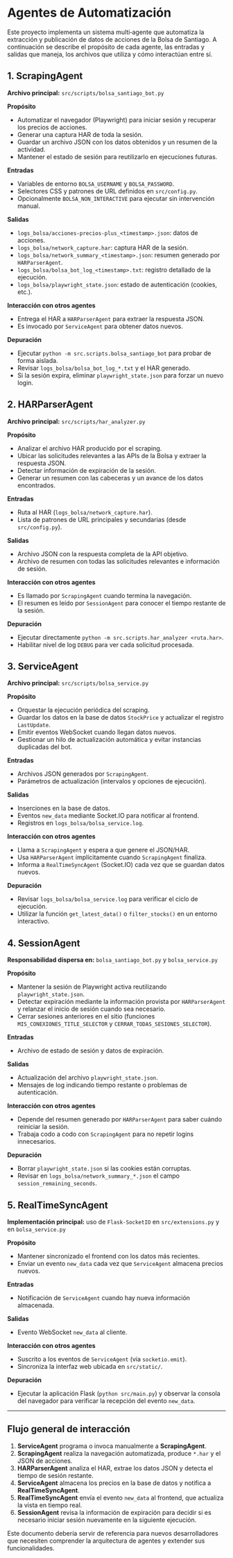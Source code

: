 # Agentes de Automatización

Este proyecto implementa un sistema multi‑agente que automatiza la extracción y publicación de datos de acciones de la Bolsa de Santiago. A continuación se describe el propósito de cada agente, las entradas y salidas que maneja, los archivos que utiliza y cómo interactúan entre sí.

## 1. ScrapingAgent
**Archivo principal:** `src/scripts/bolsa_santiago_bot.py`

**Propósito**
- Automatizar el navegador (Playwright) para iniciar sesión y recuperar los precios de acciones.
- Generar una captura HAR de toda la sesión.
- Guardar un archivo JSON con los datos obtenidos y un resumen de la actividad.
- Mantener el estado de sesión para reutilizarlo en ejecuciones futuras.

**Entradas**
- Variables de entorno `BOLSA_USERNAME` y `BOLSA_PASSWORD`.
- Selectores CSS y patrones de URL definidos en `src/config.py`.
- Opcionalmente `BOLSA_NON_INTERACTIVE` para ejecutar sin intervención manual.

**Salidas**
- `logs_bolsa/acciones-precios-plus_<timestamp>.json`: datos de acciones.
- `logs_bolsa/network_capture.har`: captura HAR de la sesión.
- `logs_bolsa/network_summary_<timestamp>.json`: resumen generado por `HARParserAgent`.
- `logs_bolsa/bolsa_bot_log_<timestamp>.txt`: registro detallado de la ejecución.
- `logs_bolsa/playwright_state.json`: estado de autenticación (cookies, etc.).

**Interacción con otros agentes**
- Entrega el HAR a `HARParserAgent` para extraer la respuesta JSON.
- Es invocado por `ServiceAgent` para obtener datos nuevos.

**Depuración**
- Ejecutar `python -m src.scripts.bolsa_santiago_bot` para probar de forma aislada.
- Revisar `logs_bolsa/bolsa_bot_log_*.txt` y el HAR generado.
- Si la sesión expira, eliminar `playwright_state.json` para forzar un nuevo login.

## 2. HARParserAgent
**Archivo principal:** `src/scripts/har_analyzer.py`

**Propósito**
- Analizar el archivo HAR producido por el scraping.
- Ubicar las solicitudes relevantes a las APIs de la Bolsa y extraer la respuesta JSON.
- Detectar información de expiración de la sesión.
- Generar un resumen con las cabeceras y un avance de los datos encontrados.

**Entradas**
- Ruta al HAR (`logs_bolsa/network_capture.har`).
- Lista de patrones de URL principales y secundarias (desde `src/config.py`).

**Salidas**
- Archivo JSON con la respuesta completa de la API objetivo.
- Archivo de resumen con todas las solicitudes relevantes e información de sesión.

**Interacción con otros agentes**
- Es llamado por `ScrapingAgent` cuando termina la navegación.
- El resumen es leído por `SessionAgent` para conocer el tiempo restante de la sesión.

**Depuración**
- Ejecutar directamente `python -m src.scripts.har_analyzer <ruta.har>`.
- Habilitar nivel de log `DEBUG` para ver cada solicitud procesada.

## 3. ServiceAgent
**Archivo principal:** `src/scripts/bolsa_service.py`

**Propósito**
- Orquestar la ejecución periódica del scraping.
- Guardar los datos en la base de datos `StockPrice` y actualizar el registro `LastUpdate`.
- Emitir eventos WebSocket cuando llegan datos nuevos.
- Gestionar un hilo de actualización automática y evitar instancias duplicadas del bot.

**Entradas**
- Archivos JSON generados por `ScrapingAgent`.
- Parámetros de actualización (intervalos y opciones de ejecución).

**Salidas**
- Inserciones en la base de datos.
- Eventos `new_data` mediante Socket.IO para notificar al frontend.
- Registros en `logs_bolsa/bolsa_service.log`.

**Interacción con otros agentes**
- Llama a `ScrapingAgent` y espera a que genere el JSON/HAR.
- Usa `HARParserAgent` implícitamente cuando `ScrapingAgent` finaliza.
- Informa a `RealTimeSyncAgent` (Socket.IO) cada vez que se guardan datos nuevos.

**Depuración**
- Revisar `logs_bolsa/bolsa_service.log` para verificar el ciclo de ejecución.
- Utilizar la función `get_latest_data()` o `filter_stocks()` en un entorno interactivo.

## 4. SessionAgent
**Responsabilidad dispersa en:** `bolsa_santiago_bot.py` y `bolsa_service.py`

**Propósito**
- Mantener la sesión de Playwright activa reutilizando `playwright_state.json`.
- Detectar expiración mediante la información provista por `HARParserAgent` y relanzar el inicio de sesión cuando sea necesario.
- Cerrar sesiones anteriores en el sitio (funciones `MIS_CONEXIONES_TITLE_SELECTOR` y `CERRAR_TODAS_SESIONES_SELECTOR`).

**Entradas**
- Archivo de estado de sesión y datos de expiración.

**Salidas**
- Actualización del archivo `playwright_state.json`.
- Mensajes de log indicando tiempo restante o problemas de autenticación.

**Interacción con otros agentes**
- Depende del resumen generado por `HARParserAgent` para saber cuándo reiniciar la sesión.
- Trabaja codo a codo con `ScrapingAgent` para no repetir logins innecesarios.

**Depuración**
- Borrar `playwright_state.json` si las cookies están corruptas.
- Revisar en `logs_bolsa/network_summary_*.json` el campo `session_remaining_seconds`.

## 5. RealTimeSyncAgent
**Implementación principal:** uso de `Flask-SocketIO` en `src/extensions.py` y en `bolsa_service.py`

**Propósito**
- Mantener sincronizado el frontend con los datos más recientes.
- Enviar un evento `new_data` cada vez que `ServiceAgent` almacena precios nuevos.

**Entradas**
- Notificación de `ServiceAgent` cuando hay nueva información almacenada.

**Salidas**
- Evento WebSocket `new_data` al cliente.

**Interacción con otros agentes**
- Suscrito a los eventos de `ServiceAgent` (via `socketio.emit`).
- Sincroniza la interfaz web ubicada en `src/static/`.

**Depuración**
- Ejecutar la aplicación Flask (`python src/main.py`) y observar la consola del navegador para verificar la recepción del evento `new_data`.

---

## Flujo general de interacción
1. **ServiceAgent** programa o invoca manualmente a **ScrapingAgent**.
2. **ScrapingAgent** realiza la navegación automatizada, produce `*.har` y el JSON de acciones.
3. **HARParserAgent** analiza el HAR, extrae los datos JSON y detecta el tiempo de sesión restante.
4. **ServiceAgent** almacena los precios en la base de datos y notifica a **RealTimeSyncAgent**.
5. **RealTimeSyncAgent** envía el evento `new_data` al frontend, que actualiza la vista en tiempo real.
6. **SessionAgent** revisa la información de expiración para decidir si es necesario iniciar sesión nuevamente en la siguiente ejecución.

Este documento debería servir de referencia para nuevos desarrolladores que necesiten comprender la arquitectura de agentes y extender sus funcionalidades.
